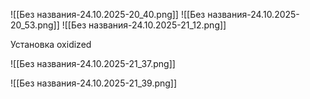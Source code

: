 
![[Без названия-24.10.2025-20_40.png]]
![[Без названия-24.10.2025-20_53.png]]
![[Без названия-24.10.2025-21_12.png]]


Установка oxidized

![[Без названия-24.10.2025-21_37.png]]

![[Без названия-24.10.2025-21_39.png]]